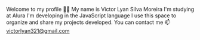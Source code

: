 Welcome to my profile 💙💙
My name is Victor Lyan Silva Moreira
I'm studying at Alura
I'm developing in the JavaScript language
I use this space to organize and share my projects developed.
You can contact me 📫 victorlyan321@gmail.com
